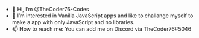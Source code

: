 - 👋 Hi, I’m @TheCoder76-Codes
- 👀 I’m interested in Vanilla JavaScript apps and like to challange myself to make a app with only JavaScript and no libraries.
- 📫 How to reach me: You can add me on Discord via TheCoder76#5046
